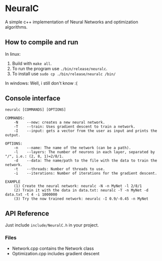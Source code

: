 # NeuralC
A simple c++ implementation of Neural Networks and optimization algorithms.

## How to compile and run
In linux:
1. Build with `make all`.
2. To run the program use `./bin/release/neuralc`.
3. To install use `sudo cp ./bin/release/neuralc /bin/`
   
In windows: Well, i still don't know :(

## Console interface

```
neuralc [COMMANDS] [OPTIONS]

COMMANDS:
    -N    --new: creates a new neural network.
    -T    --train: Uses gradient descent to train a network.
    -I    --input: gets a vector from the user as input and prints the output.

OPTIONS:
    -n    --name: The name of the network (can be a path).
    -l    --layers: The number of neurons in each layer, separated by "/", i.e.: (2, 8, 1)=2/8/1.
    -d    --data: The name/path to the file with the data to train the network.
    -t    --threads: Number of threads to use.
    -i    --iterations: Number of iterations for the gradient descent.

EXAMPLE
    (1) Create the neural network: neuralc -N -n MyNet -l 2/8/1
    (2) Train it with the data in data.txt: neuralc -T -n MyNet -d data.txt -t 4 -i 1000000
    (3) Try the now trained network: neuralc -I 0.9/-0.45 -n MyNet
```

## API Reference
Just include `include/NeuralC.h` in your project.
### Files
* Network.cpp contains the Network class
* Optimization.cpp includes gradient descent
